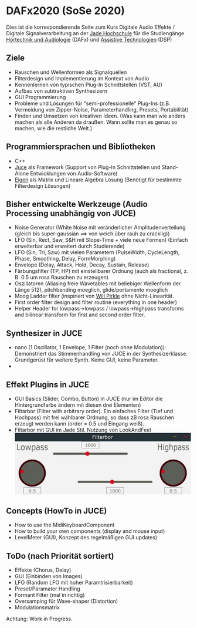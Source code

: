 # DAFx2020 (SoSe 2020)

Dies ist die korrespondierende Seite zum Kurs Digitale Audio Effekte / Digitale Signalverarbeitung an der [Jade Hochschule](https://www.jade-hs.de/) für die Studiengänge [Hörtechnik und Audiologie](https://www.jade-hs.de/tgm/studium/ha/) (DAFx) und [Assistive Technologien](https://www.jade-hs.de/tgm/studium/at/) (DSP)

## Ziele

* Rauschen und Wellenformen als Signalquellen
* Filterdesign und Implementierung im Kontext von Audio
* Kennenlernen von typischen Plug-In Schnittstellen (VST, AU)
* Aufbau von subtraktiven Synthesizern
* GUI Programmierung
* Probleme und Lösungen für "semi-professionelle" Plug-Ins (z.B. Vermeidung von Zipper-Noise, Parameterhandling, Presets, Portabilität)
* Finden und Umsetzen von kreativen Ideen. (Was kann man wie anders machen als alle Anderen da draußen. Wann sollte man es genau so machen, wie die restliche Welt.)

## Programmiersprachen und Bibliotheken

* C++
* [Juce](https://juce.com/) als Framework (Support von Plug-In Schnittstellen und Stand-Alone Entwicklungen von Audio-Software)
* [Eigen](http://eigen.tuxfamily.org/) als Matrix und Lineare Algebra Lösung (Benötigt für bestimmte Filterdesign Lösungen)

## Bisher entwickelte Werkzeuge (Audio Processing unabhängig von JUCE)

* Noise Generator (White Noise mit veränderlicher Amplitudenverteilung (gleich bis super-gaussian ==> von weich über rauh zu cracklig))
* LFO (Sin, Rect, Saw, S&H mit Slope-Time + viele neue Formen) (Einfach erweiterbar und erweitert durch Studierende)
* LFO (Sin, Tri, Saw) mit vielen Parametern (PulseWidth, CycleLength, Phase, Smoothing, Delay, FormMorphing)
* Envelope (Delay, Attack, Hold, Decay, Sustain, Release)
* Färbungsfilter (TP, HP) mit einstellbarer Ordnung (auch als fractional, z. B. 0.5 um rosa Rauschen zu erzeugen)
* Oszillatoren (Aliasing freie Wavetables mit beliebiger Wellenform der Länge 512), pitchbending moeglich, glide/portamento moeglich
* Moog Ladder filter (inspiriert von [Will Pirkle](https://www.willpirkle.com/) ohne Nicht-Linearität.
* First order filter design and filter routine (everything in one header)
* Helper Header for lowpass->lowpass / lowpass->highpass transforms and bilinear transform for first and second order filter.

## Synthesizer in JUCE

* nano (1 Oscillator, 1 Envelope, 1 Filter (noch ohne Modulation)): Demonstriert das Stimmenhandling von JUCE in der Synthesizerklasse. Grundgerüst für weitere Synth. Keine GUI, keine Parameter.
* 

## Effekt Plugins in JUCE

* GUI Basics (Slider, Combo, Button) in JUCE (nur im Editor die Hintergrundfarbe ändern mit diesen drei Elementen)
* Filtarbor (Filter with arbitrary order).  Ein einfaches Filter (Tief und Hochpass) mit frei wählbarer Ordnung, so dass zB rosa Rauschen erzeugt werden kann (order = 0.5 und Eingang weiß).  
* Filtarbor mit GUI im Jade Stil. Nutzung von LookAndFeel ![FiltarborMitGUI](/img/FiltarborJadeGui.jpg)

## Concepts (HowTo in JUCE)
* How to use the MidiKeyboardComponent
* How to build your own components (display and mouse input)
* LevelMeter (GUI), Konzept des regelmäßigen GUI updates)

## ToDo (nach Priorität sortiert)

* Effekte (Chorus, Delay)
* GUI (Einbinden von Images)
* LFO (Random LFO mit hoher Paramtrisierbarkeit)
* Preset/Paramater Handling
* Formant Filter (mal in richtig)
* Oversamping für Wave-shaper (Distortion)
* Modulationsmatrix

Achtung: Work in Progress.
